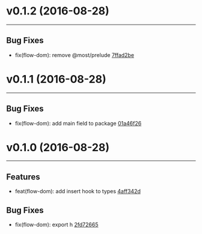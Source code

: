 # v0.1.2 (2016-08-28)
---


## Bug Fixes

- fix(flow-dom): remove @most/prelude [7ffad2be](https://github.com/TylorS/stream-flow/commits/7ffad2beeff648ca03e7e1e8e331cf8b90546841)


# v0.1.1 (2016-08-28)
---


## Bug Fixes

- fix(flow-dom): add main field to package [01a46f26](https://github.com/TylorS/stream-flow/commits/01a46f26e93db12c476b0cb9308bf3f3d28c924b)


# v0.1.0 (2016-08-28)
---


## Features

- feat(flow-dom): add insert hook to types [4aff342d](https://github.com/TylorS/stream-flow/commits/4aff342d850635750aa016507753b67d22eb43df)

## Bug Fixes

- fix(flow-dom): export h [2fd72665](https://github.com/TylorS/stream-flow/commits/2fd72665f0fd18894b7a57d219c8c3e2100c2344)



